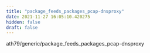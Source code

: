 ```yaml
---
title: "package_feeds_packages_pcap-dnsproxy"
date: 2021-11-27 16:05:10.420275
hidden: false
draft: false
---
```


ath79/generic/package_feeds_packages_pcap-dnsproxy

